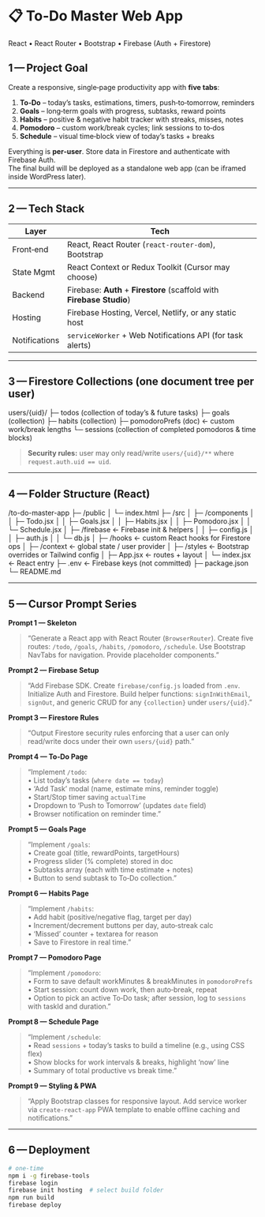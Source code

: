 # 📋 To‑Do Master Web App  
React • React Router • Bootstrap • Firebase (Auth + Firestore)

## 1 — Project Goal
Create a responsive, single‑page productivity app with **five tabs**:
1. **To‑Do** – today’s tasks, estimations, timers, push‑to‑tomorrow, reminders  
2. **Goals** – long‑term goals with progress, subtasks, reward points  
3. **Habits** – positive & negative habit tracker with streaks, misses, notes  
4. **Pomodoro** – custom work/break cycles; link sessions to to‑dos  
5. **Schedule** – visual time‑block view of today’s tasks + breaks  

Everything is **per‑user**. Store data in Firestore and authenticate with Firebase Auth.  
The final build will be deployed as a standalone web app (can be iframed inside WordPress later).

---

## 2 — Tech Stack

| Layer        | Tech                                                    |
|--------------|---------------------------------------------------------|
| Front‑end    | React, React Router (`react-router-dom`), Bootstrap |
| State Mgmt   | React Context or Redux Toolkit (Cursor may choose)      |
| Backend      | Firebase: **Auth** + **Firestore** (scaffold with **Firebase Studio**) |
| Hosting      | Firebase Hosting, Vercel, Netlify, or any static host   |
| Notifications| `serviceWorker` + Web Notifications API (for task alerts)|

---

## 3 — Firestore Collections (one document tree **per user**)  

users/{uid}/
├─ todos (collection of today’s & future tasks)
├─ goals (collection)
├─ habits (collection)
├─ pomodoroPrefs (doc) ← custom work/break lengths
└─ sessions (collection of completed pomodoros & time blocks)


> **Security rules:** user may only read/write `users/{uid}/**` where `request.auth.uid == uid`.

---

## 4 — Folder Structure (React)

/to-do-master-app
├─ /public
│ └─ index.html
├─ /src
│ ├─ /components
│ │ ├─ Todo.jsx
│ │ ├─ Goals.jsx
│ │ ├─ Habits.jsx
│ │ ├─ Pomodoro.jsx
│ │ └─ Schedule.jsx
│ ├─ /firebase ← Firebase init & helpers
│ │ ├─ config.js
│ │ ├─ auth.js
│ │ └─ db.js
│ ├─ /hooks ← custom React hooks for Firestore ops
│ ├─ /context ← global state / user provider
│ ├─ /styles ← Bootstrap overrides or Tailwind config
│ ├─ App.jsx ← routes + layout
│ └─ index.jsx ← React entry
├─ .env ← Firebase keys (not committed)
├─ package.json
└─ README.md


---

## 5 — Cursor Prompt Series

**Prompt 1 — Skeleton**  
> “Generate a React app with React Router (`BrowserRouter`). Create five routes: `/todo`, `/goals`, `/habits`, `/pomodoro`, `/schedule`. Use Bootstrap NavTabs for navigation. Provide placeholder components.”

**Prompt 2 — Firebase Setup**  
> “Add Firebase SDK. Create `firebase/config.js` loaded from `.env`. Initialize Auth and Firestore. Build helper functions: `signInWithEmail`, `signOut`, and generic CRUD for any `{collection}` under `users/{uid}`.”

**Prompt 3 — Firestore Rules**  
> “Output Firestore security rules enforcing that a user can only read/write docs under their own `users/{uid}` path.”

**Prompt 4 — To‑Do Page**  
> “Implement `/todo`:  
>  • List today’s tasks (`where date == today`)  
>  • ‘Add Task’ modal (name, estimate mins, reminder toggle)  
>  • Start/Stop timer saving `actualTime`  
>  • Dropdown to ‘Push to Tomorrow’ (updates `date` field)  
>  • Browser notification on reminder time.”

**Prompt 5 — Goals Page**  
> “Implement `/goals`:  
>  • Create goal (title, rewardPoints, targetHours)  
>  • Progress slider (% complete) stored in doc  
>  • Subtasks array (each with time estimate + notes)  
>  • Button to send subtask to To‑Do collection.”

**Prompt 6 — Habits Page**  
> “Implement `/habits`:  
>  • Add habit (positive/negative flag, target per day)  
>  • Increment/decrement buttons per day, auto‑streak calc  
>  • ‘Missed’ counter + textarea for reason  
>  • Save to Firestore in real time.”

**Prompt 7 — Pomodoro Page**  
> “Implement `/pomodoro`:  
>  • Form to save default workMinutes & breakMinutes in `pomodoroPrefs`  
>  • Start session: count down work, then auto‑break, repeat  
>  • Option to pick an active To‑Do task; after session, log to `sessions` with taskId and duration.”

**Prompt 8 — Schedule Page**  
> “Implement `/schedule`:  
>  • Read `sessions` + today’s tasks to build a timeline (e.g., using CSS flex)  
>  • Show blocks for work intervals & breaks, highlight ‘now’ line  
>  • Summary of total productive vs break time.”

**Prompt 9 — Styling & PWA**  
> “Apply Bootstrap classes for responsive layout. Add service worker via `create-react-app` PWA template to enable offline caching and notifications.”

---

## 6 — Deployment

```bash
# one‑time
npm i -g firebase-tools
firebase login
firebase init hosting  # select build folder
npm run build
firebase deploy
